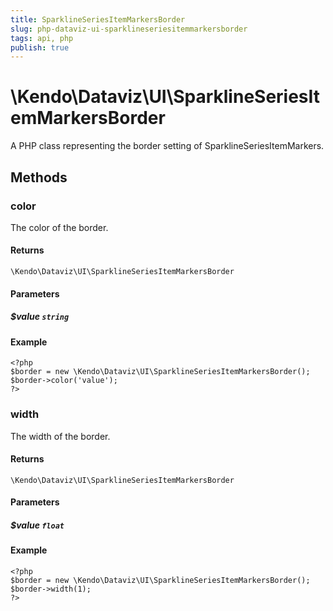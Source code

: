 ```yaml
---
title: SparklineSeriesItemMarkersBorder
slug: php-dataviz-ui-sparklineseriesitemmarkersborder
tags: api, php
publish: true
---
```


# \Kendo\Dataviz\UI\SparklineSeriesItemMarkersBorder

A PHP class representing the border setting of SparklineSeriesItemMarkers.


## Methods

### color
The color of the border.

#### Returns
`\Kendo\Dataviz\UI\SparklineSeriesItemMarkersBorder`

#### Parameters

##### $value `string`



#### Example 
    <?php
    $border = new \Kendo\Dataviz\UI\SparklineSeriesItemMarkersBorder();
    $border->color('value');
    ?>

### width
The width of the border.

#### Returns
`\Kendo\Dataviz\UI\SparklineSeriesItemMarkersBorder`

#### Parameters

##### $value `float`



#### Example 
    <?php
    $border = new \Kendo\Dataviz\UI\SparklineSeriesItemMarkersBorder();
    $border->width(1);
    ?>

